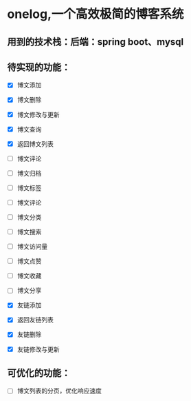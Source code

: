 # onelog,一个高效极简的博客系统
## 用到的技术栈：后端：spring boot、mysql


## 待实现的功能：

- [X] 博文添加
- [X] 博文删除
- [X] 博文修改与更新
- [X] 博文查询
- [X] 返回博文列表
- [ ] 博文评论
- [ ] 博文归档
- [ ] 博文标签
- [ ] 博文评论
- [ ] 博文分类
- [ ] 博文搜索
- [ ] 博文访问量
- [ ] 博文点赞
- [ ] 博文收藏
- [ ] 博文分享
- [X] 友链添加
- [X] 返回友链列表
- [X] 友链删除
- [X] 友链修改与更新


## 可优化的功能：
- [ ] 博文列表的分页，优化响应速度
